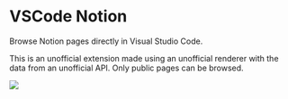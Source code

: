 # VSCode Notion

Browse Notion pages directly in Visual Studio Code.

This is an unofficial extension made using an unofficial renderer with the data from an unofficial API. Only public pages can be browsed.

<img align="center" src="https://raw.githubusercontent.com/kyswtn/vscode-notion/main/.github/demo.gif" />

